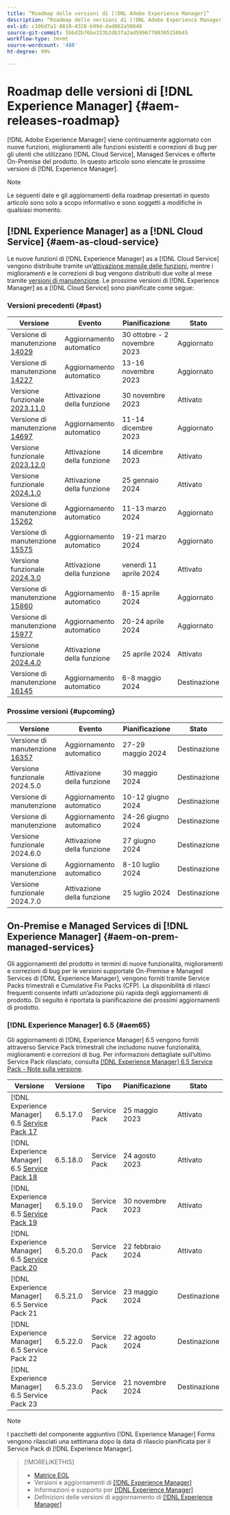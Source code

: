 ```yaml
---
title: “Roadmap delle versioni di [!DNL Adobe Experience Manager]”
description: “Roadmap delle versioni di [!DNL Adobe Experience Manager]”
exl-id: c106d7a1-8810-4328-b99d-dad862a50640
source-git-commit: 5bbd2b76be333b2db3fa2ad59967700305150b45
workflow-type: tm+mt
source-wordcount: '488'
ht-degree: 99%

---
```



# Roadmap delle versioni di [!DNL Experience Manager] {#aem-releases-roadmap}

[!DNL Adobe Experience Manager] viene continuamente aggiornato con nuove funzioni, miglioramenti alle funzioni esistenti e correzioni di bug per gli utenti che utilizzano [!DNL Cloud Service], Managed Services e offerte On-Premise del prodotto. In questo articolo sono elencate le prossime versioni di [!DNL Experience Manager].

>[!NOTE]
>
>Le seguenti date e gli aggiornamenti della roadmap presentati in questo articolo sono solo a scopo informativo e sono soggetti a modifiche in qualsiasi momento.

## [!DNL Experience Manager] as a [!DNL Cloud Service] {#aem-as-cloud-service}

Le nuove funzioni di [!DNL Experience Manager] as a [!DNL Cloud Service] vengono distribuite tramite un’[attivazione mensile delle funzioni](https://experienceleague.adobe.com/it/docs/experience-manager-cloud-service/content/release-notes/release-notes/release-notes-current), mentre i miglioramenti e le correzioni di bug vengono distribuiti due volte al mese tramite [versioni di manutenzione](https://experienceleague.adobe.com/it/docs/experience-manager-cloud-service/content/release-notes/maintenance/latest).
Le prossime versioni di [!DNL Experience Manager] as a [!DNL Cloud Service] sono pianificate come segue:

### Versioni precedenti {#past}

| Versione | Evento | Pianificazione | Stato |
|---|---|---|---|
| Versione di manutenzione [14029](https://experienceleague.adobe.com/it/docs/experience-manager-cloud-service/content/release-notes/maintenance/2023/2023-11-0#release-14029) | Aggiornamento automatico | 30 ottobre - 2 novembre 2023 | Aggiornato |
| Versione di manutenzione [14227](https://experienceleague.adobe.com/it/docs/experience-manager-cloud-service/content/release-notes/maintenance/2023/2023-11-0#release-14227) | Aggiornamento automatico | 13-16 novembre 2023 | Aggiornato |
| Versione funzionale [2023.11.0](https://experienceleague.adobe.com/it/docs/experience-manager-cloud-service/content/release-notes/release-notes/2023/release-notes-2023-11-0) | Attivazione della funzione | 30 novembre 2023 | Attivato |
| Versione di manutenzione [14697](https://experienceleague.adobe.com/it/docs/experience-manager-cloud-service/content/release-notes/maintenance/2023/2023-12-0#release-14697) | Aggiornamento automatico | 11-14 dicembre 2023 | Aggiornato |
| Versione funzionale [2023.12.0](https://experienceleague.adobe.com/it/docs/experience-manager-cloud-service/content/release-notes/release-notes/2023/release-notes-2023-12-0) | Attivazione della funzione | 14 dicembre 2023 | Attivato |
| Versione funzionale [2024.1.0](https://experienceleague.adobe.com/it/docs/experience-manager-cloud-service/content/release-notes/release-notes/2024/release-notes-2024-1-0) | Attivazione della funzione | 25 gennaio 2024 | Attivato |
| Versione di manutenzione [15262](https://experienceleague.adobe.com/it/docs/experience-manager-cloud-service/content/release-notes/maintenance/2024/2024-3-0#release-15262) | Aggiornamento automatico | 11-13 marzo 2024 | Aggiornato |
| Versione di manutenzione [15575](https://experienceleague.adobe.com/it/docs/experience-manager-cloud-service/content/release-notes/maintenance/2024/2024-3-0#release-15575) | Aggiornamento automatico | 19-21 marzo 2024 | Aggiornato |
| Versione funzionale [2024.3.0](https://experienceleague.adobe.com/it/docs/experience-manager-cloud-service/content/release-notes/release-notes/2024/release-notes-2024-3-0) | Attivazione della funzione | venerdì 11 aprile 2024 | Attivato |
| Versione di manutenzione [15860](https://experienceleague.adobe.com/it/docs/experience-manager-cloud-service/content/release-notes/maintenance/2024/2024-3-0#release-15860) | Aggiornamento automatico | 8-15 aprile 2024 | Aggiornato |
| Versione di manutenzione [15977](https://experienceleague.adobe.com/it/docs/experience-manager-cloud-service/content/release-notes/maintenance/2024/2024-4-0#release-15977) | Aggiornamento automatico | 20-24 aprile 2024 | Aggiornato |
| Versione funzionale [2024.4.0](https://experienceleague.adobe.com/it/docs/experience-manager-cloud-service/content/release-notes/release-notes/release-notes-current) | Attivazione della funzione | 25 aprile 2024 | Attivato |
| Versione di manutenzione [16145](https://experienceleague.adobe.com/en/docs/experience-manager-cloud-service/content/release-notes/maintenance/2024/2024-5-0#release-16145) | Aggiornamento automatico | 6-8 maggio 2024 | Destinazione |

### Prossime versioni {#upcoming}

| Versione | Evento | Pianificazione | Stato |
|---|---|---|---|
| Versione di manutenzione [16357](https://experienceleague.adobe.com/it/docs/experience-manager-cloud-service/content/release-notes/maintenance/latest) | Aggiornamento automatico | 27-29 maggio 2024 | Destinazione |
| Versione funzionale 2024.5.0 | Attivazione della funzione | 30 maggio 2024 | Destinazione |
| Versione di manutenzione | Aggiornamento automatico | 10-12 giugno 2024 | Destinazione |
| Versione di manutenzione | Aggiornamento automatico | 24-26 giugno 2024 | Destinazione |
| Versione funzionale 2024.6.0 | Attivazione della funzione | 27 giugno 2024 | Destinazione |
| Versione di manutenzione | Aggiornamento automatico | 8-10 luglio 2024 | Destinazione |
| Versione funzionale 2024.7.0 | Attivazione della funzione | 25 luglio 2024 | Destinazione |

## On-Premise e Managed Services di [!DNL Experience Manager] {#aem-on-prem-managed-services}

Gli aggiornamenti del prodotto in termini di nuove funzionalità, miglioramenti e correzioni di bug per le versioni supportate On-Premise e Managed Services di [!DNL Experience Manager], vengono forniti tramite Service Packs trimestrali e Cumulative Fix Packs (CFP). La disponibilità di rilasci frequenti consente infatti un’adozione più rapida degli aggiornamenti di prodotto. Di seguito è riportata la pianificazione dei prossimi aggiornamenti di prodotto.

### [!DNL Experience Manager] 6.5 {#aem65}

Gli aggiornamenti di [!DNL Experience Manager] 6.5 vengono forniti attraverso Service Pack trimestrali che includono nuove funzionalità, miglioramenti e correzioni di bug. Per informazioni dettagliate sull’ultimo Service Pack rilasciato, consulta [[!DNL Experience Manager] 6.5 Service Pack - Note sulla versione](https://experienceleague.adobe.com/it/docs/experience-manager-65/content/release-notes/release-notes).

| Versione | Versione | Tipo | Pianificazione | Stato |
|---|---|---|---|---|
| [!DNL Experience Manager] 6.5 [Service Pack 17](https://experienceleague.adobe.com/it/docs/experience-manager-65/content/release-notes/service-pack/6-5-17) | 6.5.17.0 | Service Pack | 25 maggio 2023 | Attivato |
| [!DNL Experience Manager] 6.5 [Service Pack 18](https://experienceleague.adobe.com/it/docs/experience-manager-65/content/release-notes/service-pack/6-5-18) | 6.5.18.0 | Service Pack | 24 agosto 2023 | Attivato |
| [!DNL Experience Manager] 6.5 [Service Pack 19](https://experienceleague.adobe.com/it/docs/experience-manager-65/content/release-notes/service-pack/6-5-19) | 6.5.19.0 | Service Pack | 30 novembre 2023 | Attivato |
| [!DNL Experience Manager] 6.5 [Service Pack 20](https://experienceleague.adobe.com/it/docs/experience-manager-65/content/release-notes/release-notes) | 6.5.20.0 | Service Pack | 22 febbraio 2024 | Attivato |
| [!DNL Experience Manager] 6.5 Service Pack 21 | 6.5.21.0 | Service Pack | 23 maggio 2024 | Destinazione |
| [!DNL Experience Manager] 6.5 Service Pack 22 | 6.5.22.0 | Service Pack | 22 agosto 2024 | Destinazione |
| [!DNL Experience Manager] 6.5 Service Pack 23 | 6.5.23.0 | Service Pack | 21 novembre 2024 | Destinazione |

>[!NOTE]
>
>I pacchetti del componente aggiuntivo [!DNL Experience Manager] Forms vengono rilasciati una settimana dopo la data di rilascio pianificata per il Service Pack di [!DNL Experience Manager].

>[!MORELIKETHIS]
>
>* [Matrice EOL](https://helpx.adobe.com/it/support/programs/eol-matrix.html)
>* Versioni e aggiornamenti di [[!DNL Experience Manager] ](https://experienceleague.adobe.com/it/docs/experience-manager-release-information/aem-release-updates/aem-releases-updates)
>* Informazioni e supporto per [[!DNL Experience Manager] ](https://experienceleague.adobe.com/it/docs/experience-manager-cloud-service)
>* Definizioni delle versioni di aggiornamento di [[!DNL Experience Manager] ](/help/using/update-release-vehicle-definitions.md)
